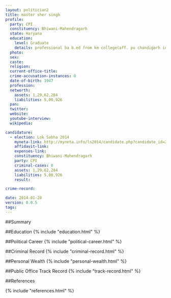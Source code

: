 ```yaml
---
layout: politician2
title: master sher singh
profile: 
  party: CPI
  constituency: Bhiwani-Mahendragarh
  state: Haryana
  education: 
    level: Graduate
    details: professional ba b.ed from km college(aff. pu chandigarh in 1967 68
  photo: 
  sex: 
  caste: 
  religion: 
  current-office-title: 
  crime-accusation-instances: 0
  date-of-birth: 1947
  profession: 
  networth: 
    assets: 1,29,62,284
    liabilities: 5,00,926
  pan: 
  twitter: 
  website: 
  youtube-interview: 
  wikipedia: 

candidature: 
  - election: Lok Sabha 2014
    myneta-link: http://myneta.info/ls2014/candidate.php?candidate_id=2059
    affidavit-link: 
    expenses-link: 
    constituency: Bhiwani-Mahendragarh 
    party: CPI
    criminal-cases: 0
    assets: 1,29,62,284
    liabilities: 5,00,926
    result:  

crime-record: 

date: 2014-01-28
version: 0.0.5
tags: 
---
```

##Summary


##Education
{% include "education.html" %}


##Political Career
{% include "political-career.html" %}


##Criminal Record
{% include "criminal-record.html" %}


##Personal Wealth
{% include "personal-wealth.html" %}


##Public Office Track Record
{% include "track-record.html" %}


##References


{% include "references.html" %}